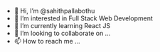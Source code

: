 - 👋 Hi, I’m @sahithpallabothu
- 👀 I’m interested in Full Stack Web Development
- 🌱 I’m currently learning React JS
- 💞️ I’m looking to collaborate on ...
- 📫 How to reach me ...

<!---
sahithpallabothu/sahithpallabothu is a ✨ special ✨ repository because its `README.md` (this file) appears on your GitHub profile.
You can click the Preview link to take a look at your changes.
--->
